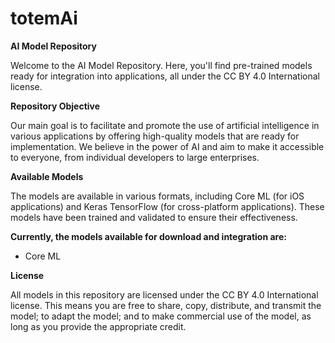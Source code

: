 # totemAi

**AI Model Repository**

Welcome to the AI Model Repository. Here, you'll find pre-trained models ready for integration into applications, all under the CC BY 4.0 International license.

**Repository Objective**

Our main goal is to facilitate and promote the use of artificial intelligence in various applications by offering high-quality models that are ready for implementation. We believe in the power of AI and aim to make it accessible to everyone, from individual developers to large enterprises.

**Available Models**

The models are available in various formats, including Core ML (for iOS applications) and Keras TensorFlow (for cross-platform applications). These models have been trained and validated to ensure their effectiveness.

**Currently, the models available for download and integration are:**

- Core ML 

**License**

All models in this repository are licensed under the CC BY 4.0 International license. This means you are free to share, copy, distribute, and transmit the model; to adapt the model; and to make commercial use of the model, as long as you provide the appropriate credit.
